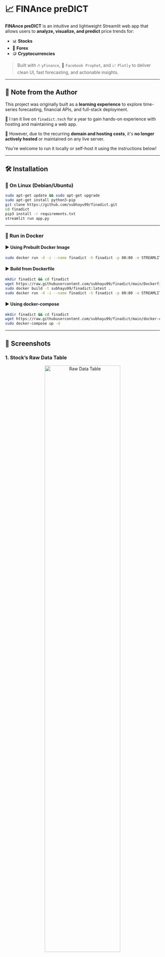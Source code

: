 # 📈 FINAnce preDICT

**FINAnce preDICT** is an intuitive and lightweight Streamlit web app that allows users to **analyze, visualize, and predict** price trends for:

- 📊 **Stocks**
- 💱 **Forex**
- 🪙 **Cryptocurrencies**

> Built with 🔥 `yFinance`, 📅 `Facebook Prophet`, and 📈 `Plotly` to deliver clean UI, fast forecasting, and actionable insights.

---

## 🚧 Note from the Author

This project was originally built as a **learning experience** to explore time-series forecasting, financial APIs, and full-stack deployment.

🧠 I ran it live on `finadict.tech` for a year to gain hands-on experience with hosting and maintaining a web app.

💸 However, due to the recurring **domain and hosting costs**, it's **no longer actively hosted** or maintained on any live server.

You're welcome to run it locally or self-host it using the instructions below!

---

## 🛠 Installation

### 🐧 On Linux (Debian/Ubuntu)

```bash
sudo apt-get update && sudo apt-get upgrade
sudo apt-get install python3-pip
git clone https://github.com/subhayu99/finadict.git
cd finadict
pip3 install -r requirements.txt
streamlit run app.py
````

---

### 🐳 Run in Docker

#### ▶ Using Prebuilt Docker Image

```bash
sudo docker run -d -i --name finadict -h finadict -p 80:80 -e STREAMLIT_SERVER_PORT=80 subhayu99/finadict:latest
```

#### ▶ Build from Dockerfile

```bash
mkdir finadict && cd finadict
wget https://raw.githubusercontent.com/subhayu99/finadict/main/Dockerfile
sudo docker build -t subhayu99/finadict:latest .
sudo docker run -d -i --name finadict -h finadict -p 80:80 -e STREAMLIT_SERVER_PORT=80 subhayu99/finadict:latest
```

#### ▶ Using docker-compose

```bash
mkdir finadict && cd finadict
wget https://raw.githubusercontent.com/subhayu99/finadict/main/docker-compose.yaml
sudo docker-compose up -d
```

---

## 📸 Screenshots

### 1. Stock’s Raw Data Table

<p align="center"><img src="Screenshot/1.png" alt="Raw Data Table" width="70%"/></p>

### 2. Historical Price Graph

<p align="center"><img src="Screenshot/2.png" alt="Raw Data Graph" width="70%"/></p>

### 3. Forecasted Prices

<p align="center"><img src="Screenshot/3.png" alt="Forecast Table" width="70%"/></p>

### 4. Forecast Plot

<p align="center"><img src="Screenshot/4.png" alt="Forecast Plot" width="70%"/></p>

---

## 👨‍💻 Contributors

Thanks to all the contributors who made this project possible!

<table>
  <tr>
    <td align="center">
      <a href="https://github.com/subhayu99">
        <img src="https://avatars.githubusercontent.com/u/38143013?v=4" width="100px;" alt="Subhayu"/><br />
        <sub><b>Subhayu Kumar Bala</b></sub>
      </a>
    </td>
    <td align="center">
      <a href="https://github.com/DeepNinja07x">
        <img src="https://avatars.githubusercontent.com/u/52314477?v=4" width="100px;" alt="Deepraj"/><br />
        <sub><b>Deepraj Rakshit</b></sub>
      </a>
    </td>
  </tr>
</table>

🔗 See [Contributors.md](https://github.com/subhayu99/finadict/blob/master/Contributors.md) for more info.
📊 GitHub Contributions: [Graph](https://github.com/subhayu99/finadict/graphs/contributors)

---

> 💡 Built with ❤️ out of curiosity, to learn and experiment with real-world finance data.
